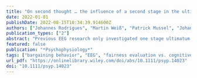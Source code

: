 ```yaml
---
title: "On second thought … the influence of a second stage in the ultimatum game on decision behavior, electro-cortical correlates and their trait interrelation"
date: 2022-01-01
publishDate: 2022-08-15T10:34:39.914600Z
authors: ["Johannes Rodrigues", "Martin Weiß", "Patrick Mussel", "Johannes Hewig"]
publication_types: ["2"]
abstract: "Previous EEG research only investigated one stage ultimatum games (UGs). We investigated the influence of a second bargaining stage in an UG concerning behavioral responses, electro-cortical correlates and their moderations by the traits altruism, anger, anxiety, and greed in 92 participants. We found that an additional stage led to more rejection in the 2-stage UG (2SUG) and that increasing offers in the second stage compared to the first stage led to more acceptance. The FRN during a trial was linked to expectance evaluation concerning the fairness of the offers, while midfrontal theta was a marker for the needed cognitive control to overcome the respective default behavioral pattern. The FRN responses to unfair offers were more negative for either low or high altruism in the UG, while high trait anxiety led to more negative FRN responses in the first stage of 2SUG, indicating higher sensitivity to unfairness. Accordingly, the mean FRN response, representing the trait-like general electrocortical reactivity to unfairness, predicted rejection in the first stage of 2SUG. Additionally, we found that high trait anger led to more rejections for unfair offer in 2SUG in general, while trait altruism led to more rejection of unimproving unfair offers in the second stage of 2SUG. In contrast, trait anxiety led to more acceptance in the second stage of 2SUG, while trait greed even led to more acceptance if the offer was worse than in the stage before. These findings suggest, that 2SUG creates a trait activation situation compared to the UG."
featured: false
publication: "*Psychophysiology*"
tags: ["bargaining behavior", "EEG", "fairness evaluation vs. cognitive effort", "midfrontal theta", "reward positivity/FRN/MFN/N2", "trait activation in two-stage ultimatum game", "two-stage ultimatum game"]
url_pdf: "https://onlinelibrary.wiley.com/doi/abs/10.1111/psyp.14023"
doi: "10.1111/psyp.14023"
---
```


